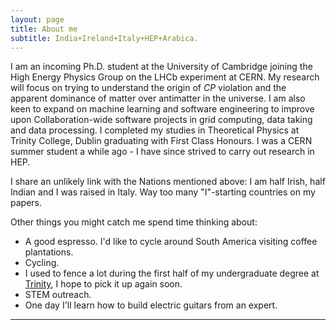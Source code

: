 ```yaml
---
layout: page
title: About me
subtitle: India+Ireland+Italy+HEP+Arabica. 
---
```


I am an incoming Ph.D. student at the University of Cambridge joining the High Energy Physics Group on the LHCb experiment at CERN. My research will focus on trying to understand the origin of *CP* violation and the apparent dominance of matter over antimatter in the universe. I am also keen to expand on machine learning and software engineering to improve upon Collaboration-wide software projects in grid computing, data taking and data processing. I completed my studies in Theoretical Physics at Trinity College, Dublin graduating with First Class Honours. I was a CERN summer student a while ago - I have since strived to carry out research in HEP.

I share an unlikely link with the Nations mentioned above: I am half Irish, half Indian and I was raised in Italy. Way too many "I"-starting countries on my papers. 

Other things you might catch me spend time thinking about:

- A good espresso. I'd like to cycle around South America visiting coffee plantations.
- Cycling. 
- I used to fence a lot during the first half of my undergraduate degree at [Trinity](https://dufencing.wordpress.com), I hope to pick it up again soon.
- STEM outreach.
- One day I'll learn how to build electric guitars from an expert.


<hr>
